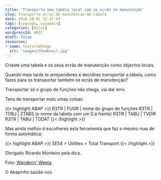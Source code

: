 ```yaml
---
title: 'Transporta uma tabela local com os ecrãs de manutenção'
slug: transporta-ecras-de-manutencao-de-tabela
date: 2018-10-01 12:47:47
tags: [segredo, sysadmin]
categories: [dicas]
wordpressId: 4037
draft: false
resources:
- name: featuredImage
  src: "images/thumbnail.jpg"
---
```

Criaste uma tabela e os seus ecrãs de manutenção como objectos locais.

Quando mais tarde te arrependeres e decidires transportar a tabela, como fazes para os transportar também os ecrãs de manutenção?

Transportar só o grupo de funções não chega, vai dar erro.

<!--more-->

Tens de transportar mais umas coisas:


{{< highlight ABAP >}}
R3TR | FUGR | nome do grupo de funções
R3TR | TOBJ | ZTABS (o nome da tabela com um S à frente)
R3TR | TABU | TVDIR
R3TR | TABU | TDDAT
{{< /highlight >}}

Mas ainda melhor é escolheres esta ferramenta que faz o mesmo mas de forma automática:


{{< highlight ABAP >}}
SE54 > Utilities > Total Transport
{{< /highlight >}}

Obrigado Ricardo Monteiro pela dica.

Foto: [Wanderin' Weeta][1].

O Abapinho saúda-vos.

   [1]: https://visualhunt.com/author/7f395d

